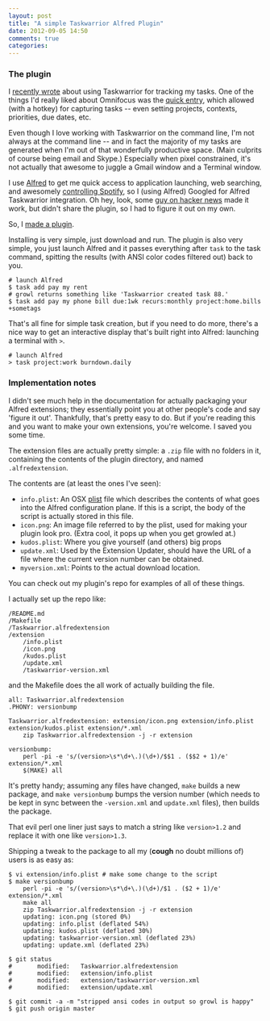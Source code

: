 ```yaml
---
layout: post
title: "A simple Taskwarrior Alfred Plugin"
date: 2012-09-05 14:50
comments: true
categories: 
---
```


### The plugin

I [recently wrote](/2012/09/migrating-from-trello-to-taskwarrior/) about using Taskwarrior for tracking my tasks. One of the things I'd really liked about Omnifocus was the [quick entry](http://www.omnigroup.com/blog/entry/omnifocus-at-school-quick-entry#!prettyPhoto), which allowed (with a hotkey) for capturing tasks -- even setting projects, contexts, priorities, due dates, etc.

Even though I love working with Taskwarrior on the command line, I'm not always at the command line -- and in fact the majority of my tasks are generated when I'm out of that wonderfully productive space. (Main culprits of course being email and Skype.) Especially when pixel constrained, it's not actually that awesome to juggle a Gmail window and a Terminal window.

I use [Alfred](http://alfredapp.com) to get me quick access to application launching, web searching, and awesomely [controlling Spotify](https://github.com/phpfunk/alfred-spotify-controls), so I (using Alfred) Googled for Alfred Taskwarrior integration. Oh hey, look, some [guy on hacker news](http://news.ycombinator.com/item?id=3437971) made it work, but didn't share the plugin, so I had to figure it out on my own.

So, I [made a plugin](https://github.com/jbarratt/AlfredTaskwarrior).

Installing is very simple, just download and run. The plugin is also very simple, you just launch Alfred and it passes everything after `task` to the task command, spitting the results (with ANSI color codes filtered out) back to you.

```
# launch Alfred
$ task add pay my rent
# growl returns something like 'Taskwarrior created task 88.'
$ task add pay my phone bill due:1wk recurs:monthly project:home.bills +sometags
```

That's all fine for simple task creation, but if you need to do more, there's a
nice way to get an interactive display that's built right into Alfred: launching
a terminal with `>`.

```
# launch Alfred
> task project:work burndown.daily
```

### Implementation notes

I didn't see much help in the documentation for actually packaging your Alfred extensions; they essentially point you at other people's code and say 'figure it out'.
Thankfully, that's pretty easy to do. But if you're reading this and you want to make your own extensions, you're welcome. I saved you some time.

The extension files are actually pretty simple: a `.zip` file with no folders in it, containing the
contents of the plugin directory, and named `.alfredextension`.

The contents are (at least the ones I've seen):

* `info.plist`: An OSX [plist](https://developer.apple.com/library/mac/#documentation/Cocoa/Conceptual/PropertyLists/UnderstandXMLPlist/UnderstandXMLPlist.html) file which describes the contents of what goes into the Alfred configuration plane. If this is a script, the body of the script is actually stored in this file.
* `icon.png`: An image file referred to by the plist, used for making your plugin look pro. (Extra cool, it pops up when you get growled at.)
* `kudos.plist`: Where you give yourself (and others) big props
* `update.xml`: Used by the Extension Updater, should have the URL of a file where the current version number can be obtained.
* `myversion.xml`: Points to the actual download location.

You can check out my plugin's repo for examples of all of these things.

I actually set up the repo like:

```
/README.md
/Makefile
/Taskwarrior.alfredextension
/extension
    /info.plist
    /icon.png
    /kudos.plist
    /update.xml
    /taskwarrior-version.xml
```

and the Makefile does the all work of actually building the file.

```
all: Taskwarrior.alfredextension
.PHONY: versionbump

Taskwarrior.alfredextension: extension/icon.png extension/info.plist extension/kudos.plist extension/*.xml
	zip Taskwarrior.alfredextension -j -r extension

versionbump: 
	perl -pi -e 's/(version>\s*\d+\.)(\d+)/$$1 . ($$2 + 1)/e' extension/*.xml
	$(MAKE) all
```

It's pretty handy; assuming any files have changed, `make` builds a new package, and `make versionbump` bumps the
version number (which needs to be kept in sync between the `-version.xml` and `update.xml` files), then builds the package.

That evil perl one liner just says to match a string like `version>1.2` and
replace it with one like `version>1.3`.

Shipping a tweak to the package to all my (**cough** no doubt millions of) users is as
easy as:

```
$ vi extension/info.plist # make some change to the script
$ make versionbump
    perl -pi -e 's/(version>\s*\d+\.)(\d+)/$1 . ($2 + 1)/e' extension/*.xml
    make all
    zip Taskwarrior.alfredextension -j -r extension
    updating: icon.png (stored 0%)
    updating: info.plist (deflated 54%)
    updating: kudos.plist (deflated 30%)
    updating: taskwarrior-version.xml (deflated 23%)
    updating: update.xml (deflated 23%)

$ git status
#       modified:   Taskwarrior.alfredextension
#       modified:   extension/info.plist
#       modified:   extension/taskwarrior-version.xml
#       modified:   extension/update.xml

$ git commit -a -m "stripped ansi codes in output so growl is happy"
$ git push origin master
```
